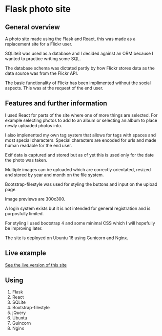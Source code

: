 # Flask photo site

## General overview

A photo site made using the Flask and React, this was made as a replacement site for a Flickr user.

SQLite3 was used as a database and I decided against an ORM because I wanted to practice writing some SQL.

The database schema was dictated partly by how Flickr stores data as the data source was from the Flickr API.

The basic functionality of Flickr has been implimented without the social aspects. This was at the request of the end user.

## Features and further information

I used React for parts of the site where one of more things are selected. For example selecting photos to add to an album or selecting an album to place newly uploaded photos into.

I also implenented my own tag system that allows for tags with spaces and most special characters. Special characters are encoded for urls and made human readable for the end user.

Exif data is captured and stored but as of yet this is used only for the date the photo was taken.

Multiple images can be uploaded which are correctly orientated, resized and stored by year and month on the file system.

Bootstrap-filestyle was used for styling the buttons and input on the upload page.

Image previews are 300x300.

A login system exists but it is not intended for general registration and is purposfully limited.

For styling I used bootstrap 4 and some minimal CSS which I will hopefully be improving later.

The site is deployed on Ubuntu 16 using Gunicorn and Nginx.

## Live example

[See the live version of this site](https://www.photography-by-eigi.com/)

## Using

1. Flask
2. React
3. SQLite
4. Bootstrap-filestyle
5. jQuery
6. Ubuntu
7. Guincorn
8. Nginx
